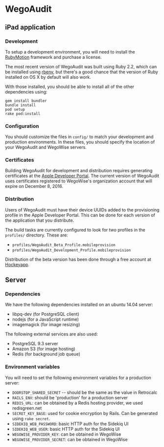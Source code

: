 # WegoAudit

## iPad application

### Development

To setup a development environment, you will need to install the
[RubyMotion](http://www.rubymotion.com/) framework and purchase a license.

The most recent version of WegoAudit was built using Ruby 2.2, which can be
installed using [rbenv](https://github.com/rbenv/rbenv), but there's a good
chance that the version of Ruby installed on OS X by default will also work.

With those installed, you should be able to install all of the other
dependencies using:

```
gem install bundler
bundle install
pod setup
rake pod:install
```

### Configuration

You should customize the files in `config/` to match your development and
production environments. In these files, you should specify the location of
your WegoAudit and WegoWise servers.

### Certificates

Building WegoAudit for development and distribution requires generating
certificates at the [Apple Developer Portal](http://developer.apple.com/).
The current version of WegoAudit uses certificates registered to WegoWise's
organization account that will expire on December 8, 2016.

### Distribution

Users of WegoAudit must have their device UUIDs added to the provisioning
profile in the Apple Developer Portal. This can be done for each version of the
application that you distribute.

The build tasks are currently configured to look for two profiles in the
`profiles/` directory. These are:

* `profiles/WegoAudit_Beta_Profile.mobileprovision`
* `profiles/WegoAudit_Development_Profile.mobileprovision`

Distribution of the beta version has been done through a free account at
[Hockeyapp](htttps://hockeyapp.net).

## Server

### Dependencies

We have the following dependencies installed on an ubuntu 14.04 server:

* libpq-dev (for PostgreSQL client)
* nodejs (for a JavaScript runtime)
* imagemagick (for image resizing)

The following external services are also used:

* PostgreSQL 9.3 server
* Amazon S3 (for image hosting)
* Redis (for background job queue)

### Environment variables

You will need to set the following environment variables for a production
server:

- `DOORSTOP_SHARED_SECRET` -- should be the same as the value in Retrocalc
- `RAILS_ENV`: should be 'production' for a production server
- `REDIS_URL`: can be obtained by a Redis hosting provider, we used redisgreen.net
- `SECRET_KEY_BASE`: used for cookie encryption by Rails. Can be generated using `rake secret`.
- `SIDEKIQ_WEB_PASSWORD`: basic HTTP auth for the Sidekiq UI
- `SIDEKIQ_WEB_USER`: basic HTTP auth for the Sidekiq UI
- `WEGOWISE_PROVIDER_KEY`: can be obtained in WegoWise
- `WEGOWISE_PROVIDER_SECRET`: can be obtained in WegoWise
